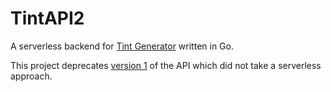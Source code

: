 # TintAPI2

A serverless backend for [Tint Generator](https://tintgenerator.vercel.app/) written in Go.

This project deprecates [version 1](https://github.com/denk0403/TintAPI) of the API which did not take a serverless approach.